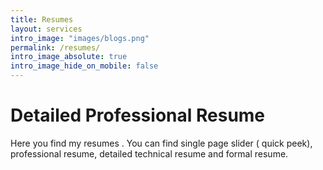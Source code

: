 ```yaml
---
title: Resumes
layout: services
intro_image: "images/blogs.png"
permalink: /resumes/
intro_image_absolute: true
intro_image_hide_on_mobile: false
---
```


# Detailed Professional Resume
 Here you find my resumes . You can find single page slider ( quick peek), professional resume,
 detailed technical resume and formal resume.

